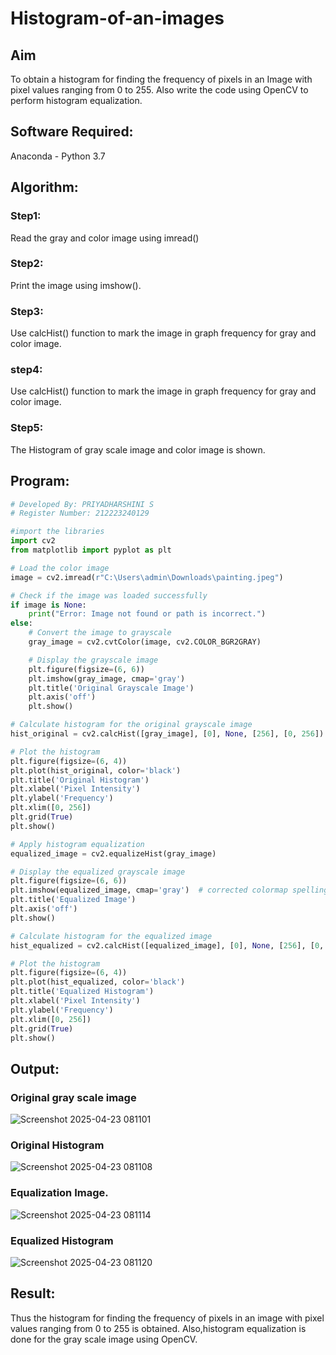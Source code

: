 # Histogram-of-an-images
## Aim
To obtain a histogram for finding the frequency of pixels in an Image with pixel values ranging from 0 to 255. Also write the code using OpenCV to perform histogram equalization.

## Software Required:
Anaconda - Python 3.7

## Algorithm:
### Step1:
Read the gray and color image using imread()

### Step2:
Print the image using imshow().



### Step3:
Use calcHist() function to mark the image in graph frequency for gray and color image.

### step4:
Use calcHist() function to mark the image in graph frequency for gray and color image.

### Step5:
The Histogram of gray scale image and color image is shown.


## Program:
```python
# Developed By: PRIYADHARSHINI S
# Register Number: 212223240129

#import the libraries 
import cv2
from matplotlib import pyplot as plt

# Load the color image
image = cv2.imread(r"C:\Users\admin\Downloads\painting.jpeg")

# Check if the image was loaded successfully
if image is None:
    print("Error: Image not found or path is incorrect.")
else:
    # Convert the image to grayscale
    gray_image = cv2.cvtColor(image, cv2.COLOR_BGR2GRAY)

    # Display the grayscale image
    plt.figure(figsize=(6, 6))
    plt.imshow(gray_image, cmap='gray')
    plt.title('Original Grayscale Image')
    plt.axis('off')
    plt.show()

# Calculate histogram for the original grayscale image
hist_original = cv2.calcHist([gray_image], [0], None, [256], [0, 256])

# Plot the histogram
plt.figure(figsize=(6, 4))
plt.plot(hist_original, color='black')
plt.title('Original Histogram')
plt.xlabel('Pixel Intensity')
plt.ylabel('Frequency')
plt.xlim([0, 256])
plt.grid(True)
plt.show()

# Apply histogram equalization
equalized_image = cv2.equalizeHist(gray_image)

# Display the equalized grayscale image
plt.figure(figsize=(6, 6))
plt.imshow(equalized_image, cmap='gray')  # corrected colormap spelling
plt.title('Equalized Image')
plt.axis('off')
plt.show()

# Calculate histogram for the equalized image
hist_equalized = cv2.calcHist([equalized_image], [0], None, [256], [0, 256])

# Plot the histogram
plt.figure(figsize=(6, 4))
plt.plot(hist_equalized, color='black')
plt.title('Equalized Histogram')
plt.xlabel('Pixel Intensity')
plt.ylabel('Frequency')
plt.xlim([0, 256])
plt.grid(True)
plt.show()

```
## Output:
### Original gray scale image 

![Screenshot 2025-04-23 081101](https://github.com/user-attachments/assets/76d69183-7f3a-401d-9b3b-6b85bbe054de)


### Original Histogram 

![Screenshot 2025-04-23 081108](https://github.com/user-attachments/assets/ab37703b-bc4c-42e7-9734-a186d687ccd2)


### Equalization Image.

![Screenshot 2025-04-23 081114](https://github.com/user-attachments/assets/0757df3a-6431-4501-86a6-2559b27afd2c)


### Equalized Histogram

![Screenshot 2025-04-23 081120](https://github.com/user-attachments/assets/e7c5d1bf-a515-4609-9fbc-d7ab216749d4)


## Result: 
Thus the histogram for finding the frequency of pixels in an image with pixel values ranging from 0 to 255 is obtained. Also,histogram equalization is done for the gray scale image using OpenCV.
